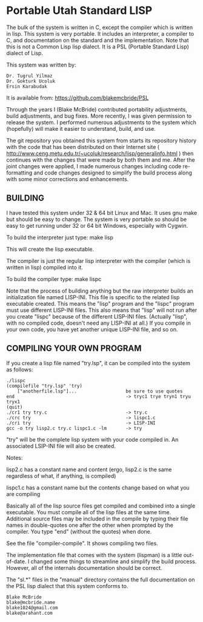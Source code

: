 
Portable Utah Standard LISP
===========================

The bulk of the system is written in C, except the compiler which is
written in lisp.  This system is very portable.  It includes an
interpreter, a compiler to C, and documentation on the standard and
the implementation.  Note that this is not a Common Lisp lisp dialect.
It is a PSL (Portable Standard Lisp) dialect of Lisp.

This system was written by:

	Dr. Tugrul Yilmaz
	Dr. Gokturk Ucoluk
	Ersin Karabudak

It is available from:  https://github.com/blakemcbride/PSL

Through the years I (Blake McBride) contributed portability
adjustments, build adjustments, and bug fixes.  More recently,
I was given permission to release the system.  I performed
numerous adjustments to the system which (hopefully) will
make it easier to understand, build, and use.

The git repository you obtained this system from starts its repository
history with the code that has been distributed on their Internet site
( http://www.ceng.metu.edu.tr/~ucoluk/research/lisp/generalinfo.html )
then continues with the changes that were made by both them and me.
After the joint changes were applied, I made numerous changes including
code re-formatting and code changes designed to simplify the build
process along with some minor corrections and enhancements.

BUILDING
--------

I have tested this system under 32 & 64 bit Linux and Mac.  It uses
gnu make but should be easy to change.  The system is very portable so
should be easy to get running under 32 or 64 bit Windows, especially
with Cygwin.

To build the interpreter just type:  make lisp

This will create the lisp executable.

The compiler is just the regular lisp interpreter with the compiler
(which is written in lisp) compiled into it.

To build the compiler type:  make lispc

Note that the process of building anything but the raw interpreter
builds an initialization file named LISP-INI.  This file is specific
to the related lisp executable created.  This means the "lisp" program
and the "lispc" program must use different LISP-INI files.  This also
means that "lisp" will not run after you create "lispc" because of the
different LISP-INI files.  (Actually "lisp", with no compiled code,
doesn't need any LISP-INI at all.)  If you compile in your own code,
you have yet another unique LISP-INI file, and so on.

COMPILING YOUR OWN PROGRAM
--------------------------

If you create a lisp file named "try.lsp", it can be compiled into the
system as follows:

    ./lispc
    (compilefile "try.lsp" 'try)
        ["anotherfile.lsp"]...                  be sure to use quotes
    end                                         -> tryc1 trye tryn1 tryu tryx1
    (quit)
    ./cr1 try try.c                             -> try.c
    ./crc try                                   -> lispc1.c
    ./cri try                                   -> LISP-INI
    gcc -o try lisp2.c try.c lispc1.c -lm       -> try

"try" will be the complete lisp system with your code compiled in.
An associated LSIP-INI file will also be created.

Notes:

lisp2.c has a constant name and content (ergo, lisp2.c is the same
regardless of what, if anything, is compiled)

lispc1.c has a constant name but the contents change based on what you
are compiling

Basically all of the lisp source files get compiled and combined into
a single executable.  You must compile all of the lisp files at the
same time.  Additional source files may be included in the compile by
typing their file names in double-quotes one after the other when
prompted by the compiler.  You type "end" (without the quotes) when
done.


See the file "compiler-compile".  It shows compiling two files.


The implementation file that comes with the system (lispman) is a
little out-of-date.  I changed some things to streamline and simplify
the build process.  However, all of the internals documentation should
be correct.

The "sl.*" files in the "manual" directory contains the full
documentation on the PSL lisp dialect that this system conforms to.


    Blake McBride
    blake@mcbride.name
    blake1024@gmail.com
    blake@arahant.com

